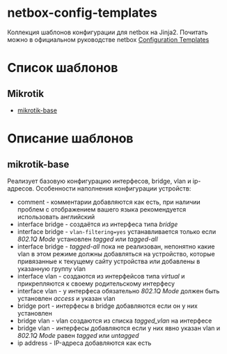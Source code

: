 # netbox-config-templates
Коллекция шаблонов конфигурации для netbox на Jinja2. Почитать можно в официальном руководстве netbox [Configuration Templates](https://netboxlabs.com/docs/netbox/en/stable/models/extras/configtemplate/)

# Список шаблонов
## Mikrotik
- [mikrotik-base](#mikrotik-base)


# Описание шаблонов
## mikrotik-base
Реализует базовую конфигурацию интерфесов, bridge, vlan и ip-адресов. Особенности наполнения конфигурации устройств:
- comment - комментарии добавляются как есть, при наличии проблем с отображением вашего языка рекомендуется использовать английский
- interface bridge - создаётся из интерфеса типа *bridge*
- interface bridge - `vlan-filtering=yes` устанавливается только если *802.1Q Mode* установлен *tagged* или *tagged-all*
- interface bridge - *tagged-all* пока не реализован, непонятно какие vlan в этом режиме должны добавляться на устройство, которые привязанные к текущему сайту устройства или добавлены в указанную группу vlan
- interface vlan - создаются из интерфейсов типа *virtual* и прикрепляются к своему родительскому интерфесу
- interface vlan - у интерфеса обязательно *802.1Q Mode* должен быть установлен *access* и указан vlan
- bridge port - интерфесы в bridge добавляются если он у них установлен
- bridge vlan - vlan создаются из списка *tagged_vlan* на интерфесе
- bridge vlan - интерфесы добавляются если у них явно указан vlan и *802.1Q Mode* равен *tagged* или *untagged*
- ip address - IP-адреса добавляются как есть